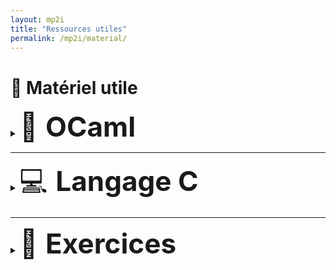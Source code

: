 ```yaml
---
layout: mp2i
title: "Ressources utiles"
permalink: /mp2i/material/
---
```


# 📂 Matériel utile

<!-- Cartella 1: OCaml (🐫 cammello) -->
<details>
  <summary>
    <span style="font-size:44px;">🐫 <strong>OCaml</strong></span>
    &nbsp;&nbsp;<a href="ocaml/" style="font-size:14px; text-decoration:none;"></a>
  </summary>

  <div style="margin:10px 0 0 28px;">
  <ul>
    <li>📄 <a href="{{ '/files/mp2i/ocaml/pdf1.pdf' | relative_url }}">Formation au langage Caml (PDF)</a></li>
    <li>📄 <a href="{{ '/files/mp2i/ocaml/pdf2.pdf' | relative_url }}">Programmation en Caml (PDF)</a></li>
    <li>📄 <a href="{{ '/files/mp2i/ocaml/pdf3.pdf' | relative_url }}">Introduction à Caml (PDF)</a></li>
  </ul>
</div>

</details>

---

<!-- Cartella 2: Langage C (💻 computer) -->
<details>
  <summary>
    <span style="font-size:44px;">💻 <strong>Langage C</strong></span>
    &nbsp;&nbsp;<a href="c/" style="font-size:14px; text-decoration:none;"></a>
  </summary>

  <div style="margin:10px 0 0 28px;">
    <ul>
      <li>📄 <a href="c/variables.pdf">Variables (PDF)</a></li>
      <li>📄 <a href="c/boucles.pdf">Boucles (PDF)</a></li>
      <li>📄 <a href="c/pointeurs.pdf">Pointeurs (PDF)</a></li>
    </ul>
  </div>
</details>

---

<!-- Cartella 3: Exercices (📝 foglio di esercizi) -->
<details>
  <summary>
    <span style="font-size:44px;">📝 <strong>Exercices</strong></span>
    &nbsp;&nbsp;<a href="exercices/" style="font-size:14px; text-decoration:none;"></a>
  </summary>

  <div style="margin:10px 0 0 28px;">
    <ul>
      <li>📄 <a href="exercices/exo1.pdf">Exercice 1 (PDF)</a></li>
      <li>📄 <a href="exercices/exo2.pdf">Exercice 2 (PDF)</a></li>
      <li>📄 <a href="exercices/exo3.pdf">Exercice 3 (PDF)</a></li>
    </ul>
  </div>
</details>
